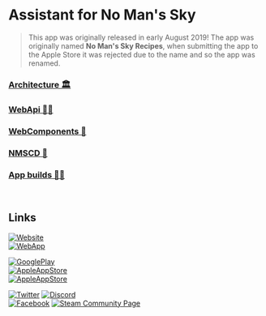 # Assistant for No Man's Sky

> This app was originally released in early August 2019! The app was originally named **No Man's Sky Recipes**, when submitting the app to the Apple Store it was rejected due to the name and so the app was renamed.

### [Architecture 🏛️](apps/nms/architecture.md)
### [WebApi 🧑‍💻](apps/nms/webApi.md)
### [WebComponents 🧩](apps/nms/webComponents.md)
### [NMSCD 🏢](apps/nms/nmscd.md)
### [App builds 👷‍♂️](apps/nms/builds.md)

<br />

## Links
[![Website](https://img.shields.io/badge/Website-nmsassistant.com-blue?color=7986cc&style=for-the-badge)][assistantnmsWebsite]<br />
[![WebApp](https://img.shields.io/badge/Web%20App-app.nmsassistant.com-blue?color=7986cc&style=for-the-badge)][assistantnmsWebapp]

[![GooglePlay](https://img.shields.io/badge/Download-Google%20Play%20Store-blue?color=34A853&style=for-the-badge)][googlePlayStore]<br />
[![AppleAppStore](https://img.shields.io/badge/Download-Apple%20App%20Store-black?color=333333&style=for-the-badge)][appleAppStore]<br />
[![AppleAppStore](https://img.shields.io/badge/Download-Windows%20App%20Store-black?color=FFB700&style=for-the-badge)][windowsAppStore]

[![Twitter](https://img.shields.io/badge/Twitter-@AssistantNMS-blue?color=1DA1F2&style=for-the-badge)][assistantnmsTwitter]
[![Discord](https://img.shields.io/badge/Discord-AssistantApps-blue?color=5865F2&style=for-the-badge)][discord]<br />
[![Facebook](https://img.shields.io/badge/Facebook-AssistantNMS-blue?color=1877f2&style=for-the-badge)][assistantnmsFacebook]
[![Steam Community Page](https://img.shields.io/badge/Steam%20Community%20Page-AssistantNMS-black?style=for-the-badge)][assistantnmsSteamComm]



[assistantnmsWebsite]: https://nmsassistant.com?ref=assistantAppsDocs
[assistantnmsWebapp]: https://app.nmsassistant.com?ref=assistantAppsDocs
[assistantnmsTwitter]: https://twitter.com/AssistantNMS?ref=assistantAppsDocs
[assistantnmsFacebook]: https://facebook.com/AssistantNMS?ref=assistantAppsDocs
[assistantnmsSteamComm]: https://steamcommunity.com/groups/AssistantNMS?ref=assistantAppsDocs
[googlePlayStore]: https://play.google.com/store/apps/details?id=com.kurtlourens.no_mans_sky_recipes&ref=assistantAppsDocs
[appleAppStore]: https://apps.apple.com/us/app/assistant-for-no-mans-sky/id1480287625?ref=assistantAppsDocs
[windowsAppStore]: https://apps.microsoft.com/store/detail/assistant-for-no-mans-sky/9NQLF7XD0LF3?ref=assistantAppsDocs
[discord]: https://assistantapps.com/discord?ref=assistantAppsDocs
